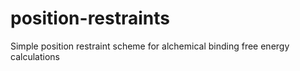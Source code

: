 # position-restraints
Simple position restraint scheme for alchemical binding free energy calculations

